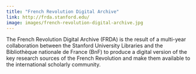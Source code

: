 ```yaml
---
title: "French Revolution Digital Archive"
link: http://frda.stanford.edu/
image: images/french-revolution-digital-archive.jpg
---
```

The French Revolution Digital Archive (FRDA) is the result of a multi-year collaboration between the Stanford University Libraries and the Bibliothèque nationale de France (BnF) to produce a digital version of the key research sources of the French Revolution and make them available to the international scholarly community.
